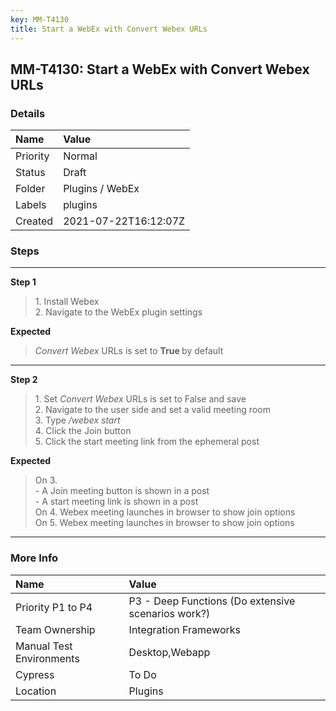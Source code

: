 ```yaml
---
key: MM-T4130
title: Start a WebEx with Convert Webex URLs
---
```


## MM-T4130: Start a WebEx with Convert Webex URLs

### Details

| Name     | Value                |
| :------- | :------------------- |
| Priority | Normal               |
| Status   | Draft                |
| Folder   | Plugins / WebEx      |
| Labels   | plugins              |
| Created  | 2021-07-22T16:12:07Z |

### Steps

<hr/>

**Step 1**

> <article>1. Install Webex<br />2. Navigate to the WebEx plugin settings</article>

**Expected**

> <article><em>Convert Webex </em>URLs is set to <strong>True </strong>by default </article>

<hr/>

**Step 2**

> <article>1. Set <em>Convert Webex </em>URLs is set to False and save<br />2. Navigate to the user side and set a valid meeting room<br />3. Type <em>/webex start </em><br />4. Click the Join button<br />5. Click the start meeting link from the ephemeral post</article>

**Expected**

> <article>On 3.<br />- A Join meeting button is shown in a post<br />- A start meeting link is shown in a post<br />On 4. Webex meeting launches in browser to show join options<br />On 5. Webex meeting launches in browser to show join options </article>

<hr/>

### More Info

| Name                     | Value                                              |
| :----------------------- | :------------------------------------------------- |
| Priority P1 to P4        | P3 - Deep Functions (Do extensive scenarios work?) |
| Team Ownership           | Integration Frameworks                             |
| Manual Test Environments | Desktop,Webapp                                     |
| Cypress                  | To Do                                              |
| Location                 | Plugins                                            |
